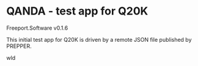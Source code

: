 #  QANDA - test app for Q20K

Freeport.Software v0.1.6

This initial test app for Q20K is driven by a remote JSON file published by PREPPER.

wld
